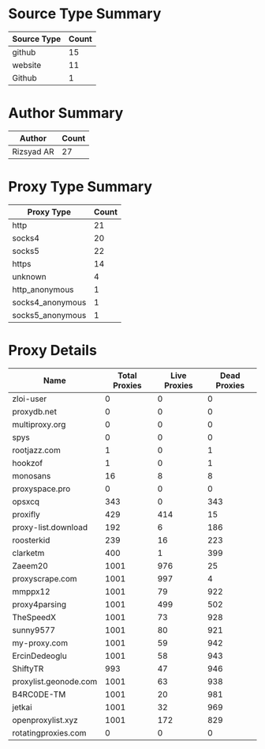 # Source Type Summary

| Source Type | Count |
|-------------|-------|
| github | 15 |
| website | 11 |
| Github | 1 |


# Author Summary

| Author | Count |
|--------|-------|
| Rizsyad AR | 27 |


# Proxy Type Summary

| Proxy Type | Count |
|------------|-------|
| http | 21 |
| socks4 | 20 |
| socks5 | 22 |
| https | 14 |
| unknown | 4 |
| http_anonymous | 1 |
| socks4_anonymous | 1 |
| socks5_anonymous | 1 |


# Proxy Details

| Name | Total Proxies | Live Proxies | Dead Proxies |
|------|---------------|--------------|---------------|
| zloi-user | 0 | 0 | 0 |
| proxydb.net | 0 | 0 | 0 |
| multiproxy.org | 0 | 0 | 0 |
| spys | 0 | 0 | 0 |
| rootjazz.com | 1 | 0 | 1 |
| hookzof | 1 | 0 | 1 |
| monosans | 16 | 8 | 8 |
| proxyspace.pro | 0 | 0 | 0 |
| opsxcq | 343 | 0 | 343 |
| proxifly | 429 | 414 | 15 |
| proxy-list.download | 192 | 6 | 186 |
| roosterkid | 239 | 16 | 223 |
| clarketm | 400 | 1 | 399 |
| Zaeem20 | 1001 | 976 | 25 |
| proxyscrape.com | 1001 | 997 | 4 |
| mmppx12 | 1001 | 79 | 922 |
| proxy4parsing | 1001 | 499 | 502 |
| TheSpeedX | 1001 | 73 | 928 |
| sunny9577 | 1001 | 80 | 921 |
| my-proxy.com | 1001 | 59 | 942 |
| ErcinDedeoglu | 1001 | 58 | 943 |
| ShiftyTR | 993 | 47 | 946 |
| proxylist.geonode.com | 1001 | 63 | 938 |
| B4RC0DE-TM | 1001 | 20 | 981 |
| jetkai | 1001 | 32 | 969 |
| openproxylist.xyz | 1001 | 172 | 829 |
| rotatingproxies.com | 0 | 0 | 0 |
